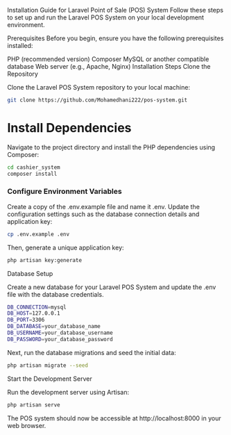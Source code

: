 Installation Guide for Laravel Point of Sale (POS) System
Follow these steps to set up and run the Laravel POS System on your local development environment.

Prerequisites
Before you begin, ensure you have the following prerequisites installed:

PHP (recommended version)
Composer
MySQL or another compatible database
Web server (e.g., Apache, Nginx)
Installation Steps
Clone the Repository

Clone the Laravel POS System repository to your local machine:

```sh
git clone https://github.com/Mohamedhani222/pos-system.git
```

# Install Dependencies

Navigate to the project directory and install the PHP dependencies using Composer:

```sh
cd cashier_system
composer install
```
### Configure Environment Variables

Create a copy of the .env.example file and name it .env. Update the configuration settings such as the database connection details and application key:

```sh
cp .env.example .env
```

Then, generate a unique application key:

```sh
php artisan key:generate
```

Database Setup

Create a new database for your Laravel POS System and update the .env file with the database credentials.

```sh
DB_CONNECTION=mysql
DB_HOST=127.0.0.1
DB_PORT=3306
DB_DATABASE=your_database_name
DB_USERNAME=your_database_username
DB_PASSWORD=your_database_password
```

Next, run the database migrations and seed the initial data:

```sh
php artisan migrate --seed
```

Start the Development Server

Run the development server using Artisan:

```sh
php artisan serve
```
The POS system should now be accessible at http://localhost:8000 in your web browser.





